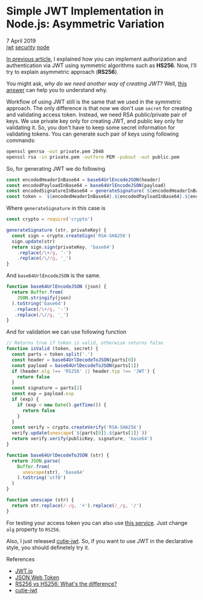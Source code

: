 # Simple JWT Implementation in Node.js: Asymmetric Variation

<div class="date">7 April 2019</div>

<div class="tags">
  <a class="tag" href="/../tags/jwt?v={version}">jwt</a>
  <a class="tag" href="/../tags/security?v={version}">security</a>
  <a class="tag" href="/../tags/node?v={version}">node</a>
</div>

[In previous article](/../../posts/simple-jwt), I explained how you can implement authorization and authentication via JWT using symmetric algorithms such as **HS256**. Now, I'll try to  explain asymmetric approach (**RS256**). 

You might ask, *why do we need another way of creating JWT*? Well, [this answer](https://stackoverflow.com/questions/39239051/rs256-vs-hs256-whats-the-difference/39239395#39239395) can help you to understand why.

Workflow of using JWT still is the same that we used in the symmetric approach. The only difference is that now we don't use `secret` for creating and validating access token. Instead, we need RSA public/private pair of keys. We use private key only for creating JWT, and public key only for validating it. So, you don't have to keep some secret information for validating tokens. You can generate such pair of keys using following commands:

```bash
openssl genrsa -out private.pem 2048
openssl rsa -in private.pem -outform PEM -pubout -out public.pem
```

So, for generating JWT we do following

```js
const encodedHeaderInBase64 = base64UrlEncodeJSON(header)
const encodedPayloadInBase64 = base64UrlEncodeJSON(payload)
const encodedSignatureInBase64 = generateSignature(`${encodedHeaderInBase64}.${encodedPayloadInBase64}`, privateKey)
const token = `${encodedHeaderInBase64}.${encodedPayloadInBase64}.${encodedSignatureInBase64}`
```

Where `generateSignature` in this case is

```js
const crypto = require('crypto')

generateSignature (str, privateKey) {
  const sign = crypto.createSign('RSA-SHA256')
  sign.update(str)
  return sign.sign(privateKey, 'base64')
    .replace(/\+/g, '-')
    .replace(/\//g, '_')
}
```

And `base64UrlEncodeJSON` is the same.

```js
function base64UrlEncodeJSON (json) {
  return Buffer.from(
    JSON.stringify(json)
  ).toString('base64')
   .replace(/\+/g, '-')
   .replace(/\//g, '_')
}
```

And for validation we can use following function

```js
// Returns true if token is valid, otherwise returns false
function isValid (token, secret) {
  const parts = token.split('.')
  const header = base64UrlDecodeToJSON(parts[0])
  const payload = base64UrlDecodeToJSON(parts[1])
  if (header.alg !== 'RS256' || header.typ !== 'JWT') {
    return false
  }
  const signature = parts[2]
  const exp = payload.exp
  if (exp) {
    if (exp < new Date().getTime()) {
      return false
    }
  }
  const verify = crypto.createVerify('RSA-SHA256')
  verify.update(unescape(`${parts[0]}.${parts[1]}`))
  return verify.verify(publicKey, signature, 'base64')
}

function base64UrlDecodeToJSON (str) {
  return JSON.parse(
    Buffer.from(
      unescape(str), 'base64'
    ).toString('utf8')
  )
}

function unescape (str) {
  return str.replace(/-/g, '+').replace(/_/g, '/')
}
```

For testing your access token you can also use [this service](https://jwt.io/). Just change `alg` property to `RS256`.

Also, I just released [cutie-jwt](https://github.com/Guseyn/cutie-jwt). So, if you want to use JWT in the declarative style, you should definetely try it.

<div class="refs">References</div>

* [JWT.io](https://jwt.io/)
* [JSON Web Token](https://en.wikipedia.org/wiki/JSON_Web_Token)
* [RS256 vs HS256: What's the difference?](https://stackoverflow.com/questions/39239051/rs256-vs-hs256-whats-the-difference/39239395#39239395)
* [cutie-jwt](https://github.com/Guseyn/cutie-jwt)
